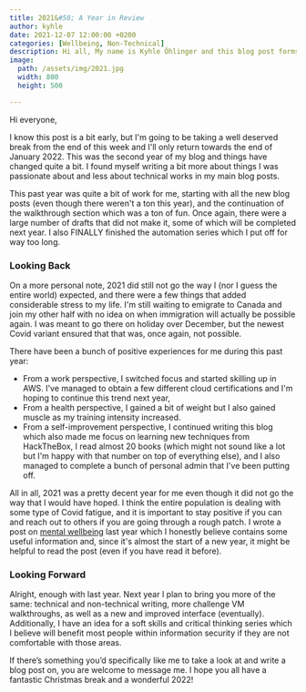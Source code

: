 ```yaml
---
title: 2021&#58; A Year in Review 
author: kyhle
date: 2021-12-07 12:00:00 +0200
categories: [Wellbeing, Non-Technical]
description: Hi all, My name is Kyhle Öhlinger and this blog post forms part of my personal blog. If you enjoy any of the posts, feel free to reach out and let me know :) 
image:
  path: /assets/img/2021.jpg
  width: 800
  height: 500

--- 
```



Hi everyone,

I know this post is a bit early, but I'm going to be taking a well deserved break from the end of this week and I'll only return towards the end of January 2022. This was the second year of my blog and things have changed quite a bit. I found myself writing a bit more about things I was passionate about and less about technical works in my main blog posts.

This past year was quite a bit of work for me, starting with all the new blog posts (even though there weren't a ton this year), and the continuation of the walkthrough section which was a ton of fun. Once again, there were a large number of drafts that did not make it, some of which will be completed next year. I also FINALLY finished the automation series which I put off for way too long. 

### Looking Back

On a more personal note, 2021 did still not go the way I (nor I guess the entire world) expected, and there were a few things that added considerable stress to my life. I'm still waiting to emigrate to Canada and join my other half with no idea on when immigration will actually be possible again. I was meant to go there on holiday over December, but the newest Covid variant ensured that that was, once again, not possible.

There have been a bunch of positive experiences for me during this past year:
* From a work perspective, I switched focus and started skilling up in AWS. I've managed to obtain a few different cloud certifications and I'm hoping to continue this trend next year, 
* From a health perspective, I gained a bit of weight but I also gained muscle as my training intensity increased. 
* From a self-improvement perspective, I continued writing this blog which also made me focus on learning new techniques from HackTheBox, I read almost 20 books (which might not sound like a lot but I'm happy with that number on top of everything else), and I also managed to complete a bunch of personal admin that I've been putting off. 

All in all, 2021 was a pretty decent year for me even though it did not go the way that I would have hoped. I think the entire population is dealing with some type of Covid fatigue, and it is important to stay positive if you can and reach out to others if you are going through a rough patch. I wrote a post on [mental wellbeing](https://ohlinger.co/mental-wellbeing/) last year which I honestly believe contains some useful information and, since it's almost the start of a new year, it might be helpful to read the post (even if you have read it before).

### Looking Forward

Alright, enough with last year. Next year I plan to bring you more of the same: technical and non-technical writing, more challenge VM walkthroughs, as well as a new and improved interface (eventually). Additionally, I have an idea for a soft skills and critical thinking series which I believe will benefit most people within information security if they are not comfortable with those areas. 

If there’s something you’d specifically like me to take a look at and write a blog post on, you are welcome to message me. I hope you all have a fantastic Christmas break and a wonderful 2022!